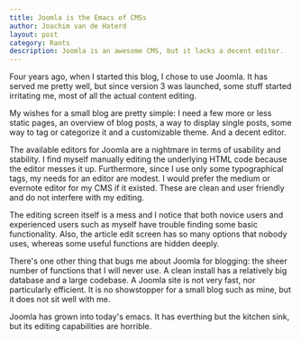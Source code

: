 ```yaml
---
title: Joomla is the Emacs of CMSs
author: Joachim van de Haterd
layout: post
category: Rants
description: Joomla is an awesome CMS, but it lacks a decent editor.
---
```

Four years ago, when I started this blog, I chose to use Joomla. It has served me pretty well, but since version 3 was launched, some stuff started irritating me, most of all the actual content editing. 

My wishes for a small blog are pretty simple: I need a few more or less static pages, an overview of blog posts, a way to display single posts, some way to tag or categorize it and a customizable theme. And a decent editor.

The available editors for Joomla are a nightmare in terms of usability and stability. I find myself manually editing the underlying HTML code because the editor messes it up. Furthermore, since I use only some typographical tags, my needs for an editor are modest. I would prefer the medium or evernote editor for my CMS if it existed. These are clean and user friendly and do not interfere with my editing.

The editing screen itself is a mess and I notice that both novice users and experienced users such as myself have trouble finding some basic functionality. Also, the article edit screen has so many options that nobody uses, whereas some useful functions are hidden deeply. 

There's one other thing that bugs me about Joomla for blogging: the sheer number of functions that I will never use. A clean install has a relatively big database and a large codebase. A Joomla site is not very fast, nor particularly efficient. It is no showstopper for a small blog such as mine, but it does not sit well with me.

Joomla has grown into today's emacs. It has everthing but the kitchen sink, but its editing capabilities are horrible.
